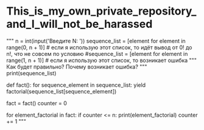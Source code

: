 # This_is_my_own_private_repository_and_I_will_not_be_harassed

"""
n = int(input('Введите N: '))
sequence_list = [element for element in range(0, n + 1)] # если я использую этот список, то идёт вывод от 0! до n!, что не совсем по условию
#sequence_list = [element for element in range(1, n + 1)] # если я использую этот список, то возникает ошибка 
"""
Как будет правильно?
Почему возникает ошибка? 
"""
print(sequence_list)

def fact():
    for sequence_element in sequence_list:
        yield factorial(sequence_list[sequence_element])

fact = fact()
counter = 0

for element_factorial in fact:
    if counter <= n:
        print(element_factorial)
        counter += 1
"""
